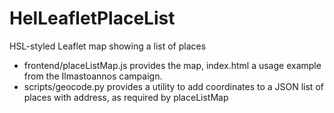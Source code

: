 # HelLeafletPlaceList
HSL-styled Leaflet map showing a list of places

* frontend/placeListMap.js provides the map, index.html a usage example from the Ilmastoannos campaign.
* scripts/geocode.py provides a utility to add coordinates to a JSON list of places with address, as required by placeListMap
